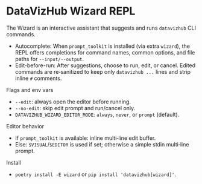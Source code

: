 # DataVizHub Wizard REPL

The Wizard is an interactive assistant that suggests and runs `datavizhub` CLI commands.

- Autocomplete: When `prompt_toolkit` is installed (via extra `wizard`), the REPL offers
  completions for command names, common options, and file paths for `--input/--output`.
- Edit-before-run: After suggestions, choose to run, edit, or cancel. Edited commands
  are re‑sanitized to keep only `datavizhub ...` lines and strip inline `#` comments.

Flags and env vars
- `--edit`: always open the editor before running.
- `--no-edit`: skip edit prompt and run/cancel only.
- `DATAVIZHUB_WIZARD_EDITOR_MODE`: `always`, `never`, or `prompt` (default).

Editor behavior
- If `prompt_toolkit` is available: inline multi‑line edit buffer.
- Else: `$VISUAL`/`$EDITOR` is used if set; otherwise a simple stdin multi‑line prompt.

Install
- `poetry install -E wizard` or `pip install 'datavizhub[wizard]'`.

